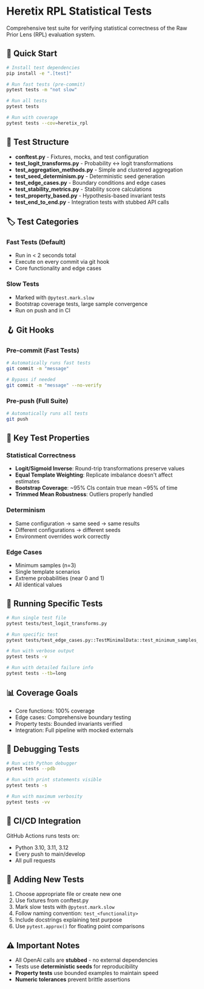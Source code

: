 # Heretix RPL Statistical Tests

Comprehensive test suite for verifying statistical correctness of the Raw Prior Lens (RPL) evaluation system.

## 🏃 Quick Start

```bash
# Install test dependencies
pip install -e ".[test]"

# Run fast tests (pre-commit)
pytest tests -m "not slow"

# Run all tests
pytest tests

# Run with coverage
pytest tests --cov=heretix_rpl
```

## 📁 Test Structure

- **conftest.py** - Fixtures, mocks, and test configuration
- **test_logit_transforms.py** - Probability ↔ logit transformations
- **test_aggregation_methods.py** - Simple and clustered aggregation
- **test_seed_determinism.py** - Deterministic seed generation
- **test_edge_cases.py** - Boundary conditions and edge cases
- **test_stability_metrics.py** - Stability score calculations
- **test_property_based.py** - Hypothesis-based invariant tests
- **test_end_to_end.py** - Integration tests with stubbed API calls

## 🏷️ Test Categories

### Fast Tests (Default)
- Run in < 2 seconds total
- Execute on every commit via git hook
- Core functionality and edge cases

### Slow Tests
- Marked with `@pytest.mark.slow`
- Bootstrap coverage tests, large sample convergence
- Run on push and in CI

## 🪝 Git Hooks

### Pre-commit (Fast Tests)
```bash
# Automatically runs fast tests
git commit -m "message"

# Bypass if needed
git commit -m "message" --no-verify
```

### Pre-push (Full Suite)
```bash
# Automatically runs all tests
git push
```

## 🧪 Key Test Properties

### Statistical Correctness
- **Logit/Sigmoid Inverse**: Round-trip transformations preserve values
- **Equal Template Weighting**: Replicate imbalance doesn't affect estimates
- **Bootstrap Coverage**: ~95% CIs contain true mean ~95% of time
- **Trimmed Mean Robustness**: Outliers properly handled

### Determinism
- Same configuration → same seed → same results
- Different configurations → different seeds
- Environment overrides work correctly

### Edge Cases
- Minimum samples (n=3)
- Single template scenarios
- Extreme probabilities (near 0 and 1)
- All identical values

## 🔧 Running Specific Tests

```bash
# Run single test file
pytest tests/test_logit_transforms.py

# Run specific test
pytest tests/test_edge_cases.py::TestMinimalData::test_minimum_samples_threshold

# Run with verbose output
pytest tests -v

# Run with detailed failure info
pytest tests --tb=long
```

## 📊 Coverage Goals

- Core functions: 100% coverage
- Edge cases: Comprehensive boundary testing
- Property tests: Bounded invariants verified
- Integration: Full pipeline with mocked externals

## 🐛 Debugging Tests

```bash
# Run with Python debugger
pytest tests --pdb

# Run with print statements visible
pytest tests -s

# Run with maximum verbosity
pytest tests -vv
```

## 🚀 CI/CD Integration

GitHub Actions runs tests on:
- Python 3.10, 3.11, 3.12
- Every push to main/develop
- All pull requests

## 📝 Adding New Tests

1. Choose appropriate file or create new one
2. Use fixtures from conftest.py
3. Mark slow tests with `@pytest.mark.slow`
4. Follow naming convention: `test_<functionality>`
5. Include docstrings explaining test purpose
6. Use `pytest.approx()` for floating point comparisons

## ⚠️ Important Notes

- All OpenAI calls are **stubbed** - no external dependencies
- Tests use **deterministic seeds** for reproducibility
- **Property tests** use bounded examples to maintain speed
- **Numeric tolerances** prevent brittle assertions